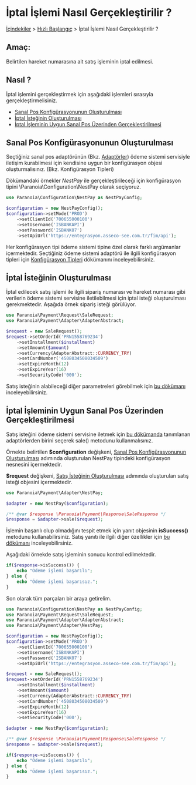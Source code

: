 # İptal İşlemi Nasıl Gerçekleştirilir ?
[İçindekiler](/docs/icindekiler.md) > [Hızlı Başlangıç](/docs/QuickStart.md) > İptal İşlemi Nasıl Gerçekleştirilir ?

## Amaç:
Belirtilen hareket numarasına ait satış işleminin iptal edilmesi.

## Nasıl ?
İptal işlemini gerçekleştirmek için aşağıdaki işlemleri sırasıyla gerçekleştirmelisiniz.

* [Sanal Pos Konfigürasyonunun Oluşturulması](#sanal-pos-konfig%C3%BCrasyonunun-olu%C5%9Fturulmas%C4%B1)
* [İptal İsteğinin Oluşturulması](#%C4%B0ptal-%C4%B0ste%C4%9Finin-olu%C5%9Fturulmas%C4%B1)
* [İptal İşleminin Uygun Sanal Pos Üzerinden Gerçekleştirilmesi](#%C4%B0ptal-%C4%B0%C5%9Fleminin-uygun-sanal-pos-%C3%9Czerinden-ger%C3%A7ekle%C5%9Ftirilmesi)

## Sanal Pos Konfigürasyonunun Oluşturulması

Seçtiğiniz sanal pos adaptörünün (Bkz. [Adaptörler](/docs/References/Adapters.md)) ödeme sistemi servisiyle iletişim kurabilmesi için kendisine uygun bir konfigürasyon objesi oluşturmalısınız. (Bkz. Konfigürasyon Tipleri)

Dökümandaki örnekler *NestPay* ile gerçekleştirileceği için konfigürasyon tipini \Paranoia\Configuration\NestPay olarak seçiyoruz.

```php
use Paranoia\Configuration\NestPay as NestPayConfig;

$configuration = new NestPayConfig();
$configuration->setMode('PROD')
    ->setClientId('700655000100')
    ->setUsername('ISBANKAPI')
    ->setPassword('ISBANK07')
    ->setApiUrl('https://entegrasyon.asseco-see.com.tr/fim/api');

```

Her konfigürasyon tipi ödeme sistemi tipine özel olarak farklı argümanlar içermektedir. Seçtiğiniz ödeme sistemi adaptörü ile ilgili konfigürasyon tipleri için [Konfigürasyon Tipleri](/docs/References/ConfigurationTypes.md) dökümanını inceleyebilirsiniz.


## İptal İsteğinin Oluşturulması

İptal edilecek satış işlemi ile ilgili sipariş numarası ve hareket numarası gibi verilerin ödeme sistemi servisine iletilebilmesi için iptal isteği oluşturulması gerekmektedir. Aşağıda örnek sipariş isteği görülüyor.

```php
use Paranoia\Payment\Request\SaleRequest;
use Paranoia\Payment\Adapter\AdapterAbstract;

$request = new SaleRequest();
$request->setOrderId('PRN1558769234')
    ->setInstallment($installment)
    ->setAmount($amount)
    ->setCurrency(AdapterAbstract::CURRENCY_TRY)
    ->setCardNumber('4508034508034509')
    ->setExpireMonth(12)
    ->setExpireYear(16)
    ->setSecurityCode('000');
```

Satış isteğinin alabileceği diğer parametreleri görebilmek için [bu dökümanı](/docs/References/RequestTypes/SaleRequest.md) inceleyebilirsiniz.

## İptal İşleminin Uygun Sanal Pos Üzerinden Gerçekleştirilmesi

Satış isteğini ödeme sistemi servisine iletmek için [bu dökümanda](/docs/References/Adapters.md) tanımlanan adaptörlerden birini seçerek sale() metodunu kullanmalısınız.

Örnekte belirtilen **$configuration** değişkeni, [Sanal Pos Konfigürasyonunun Oluşturulması](#sanal-pos-konfig%C3%BCrasyonunun-olu%C5%9Fturulmas%C4%B1) adımında oluşturulan NestPay tipindeki konfigürasyon nesnesini içermektedir.

**$request** değişkeni, [Satış İsteğinin Oluşturulması](#sat%C4%B1%C5%9F-%C4%B0ste%C4%9Finin-olu%C5%9Fturulmas%C4%B1) adımında oluşturulan satış isteği objesini içermektedir.

```php
use Paranoia\Payment\Adapter\NestPay;

$adapter = new NestPay($configuration);

/** @var $response \Paranoia\Payment\Response\SaleResponse */
$response = $adapter->sale($request);

```

İşlemin başarılı olup olmadığını tespit etmek için yanıt objesinin **isSuccess()** metodunu kullanabilirsiniz. Satış yanıtı ile ilgili diğer özellikler için [bu dökümanı](/docs/References/ResponseTypes/SaleResponse.md) inceleyebilirsiniz. 

Aşağıdaki örnekde satış işleminin sonucu kontrol edilmektedir.

```php
if($response->isSuccess()) {
	echo "Ödeme işlemi başarılı";
} else {
	echo "Ödeme işlemi başarısız.";
}
```

Son olarak tüm parçaları bir araya getirelim.
```php
use Paranoia\Configuration\NestPay as NestPayConfig;
use Paranoia\Payment\Request\SaleRequest;
use Paranoia\Payment\Adapter\AdapterAbstract;
use Paranoia\Payment\Adapter\NestPay;

$configuration = new NestPayConfig();
$configuration->setMode('PROD')
    ->setClientId('700655000100')
    ->setUsername('ISBANKAPI')
    ->setPassword('ISBANK07')
    ->setApiUrl('https://entegrasyon.asseco-see.com.tr/fim/api');

$request = new SaleRequest();
$request->setOrderId('PRN1558769234')
    ->setInstallment($installment)
    ->setAmount($amount)
    ->setCurrency(AdapterAbstract::CURRENCY_TRY)
    ->setCardNumber('4508034508034509')
    ->setExpireMonth(12)
    ->setExpireYear(16)
    ->setSecurityCode('000');    

$adapter = new NestPay($configuration);

/** @var $response \Paranoia\Payment\Response\SaleResponse */
$response = $adapter->sale($request);    

if($response->isSuccess()) {
	echo "Ödeme işlemi başarılı";
} else {
	echo "Ödeme işlemi başarısız.";
}
```
